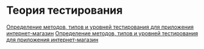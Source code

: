 # Теория тестирования
[Определение методов, типов и уровней тестирования для приложения интернет-магазин]([url](https://docs.google.com/spreadsheets/d/1Pn-Ju73OigLOvDfSOtL5__ZYqJ4qerKUZA9qHs02P4k/edit?gid=1647196050#gid=1647196050))
[Определение методов, типов и уровней тестирования для приложения интернет-магазин]([url](https://docs.google.com/spreadsheets/d/1Pn-Ju73OigLOvDfSOtL5__ZYqJ4qerKUZA9qHs02P4k/edit?gid=1647196050#gid=1647196050))
